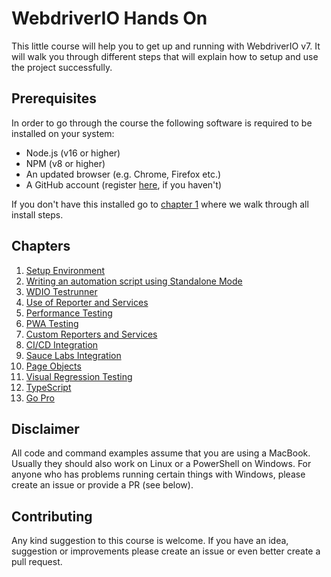 WebdriverIO Hands On
====================

This little course will help you to get up and running with WebdriverIO v7. It will walk you through different steps that will explain how to setup and use the project successfully.

## Prerequisites

In order to go through the course the following software is required to be installed on your system:

- Node.js (v16 or higher)
- NPM (v8 or higher)
- An updated browser (e.g. Chrome, Firefox etc.)
- A GitHub account (register [here](https://github.com/join), if you haven't)

If you don't have this installed go to [chapter 1](./chapter_01.md) where we walk through all install steps.

## Chapters

1. [Setup Environment](./chapter_01.md)
1. [Writing an automation script using Standalone Mode](./chapter_02.md)
1. [WDIO Testrunner](./chapter_03.md)
1. [Use of Reporter and Services](./chapter_04.md)
1. [Performance Testing](./chapter_05.md)
1. [PWA Testing](./chapter_06.md)
1. [Custom Reporters and Services](./chapter_07.md)
1. [CI/CD Integration](./chapter_08.md)
1. [Sauce Labs Integration](./chapter_09.md)
1. [Page Objects](./chapter_10.md)
1. [Visual Regression Testing](./chapter_11.md)
1. [TypeScript](./chapter_12.md)
1. [Go Pro](./chapter_13.md)

## Disclaimer

All code and command examples assume that you are using a MacBook. Usually they should also work on Linux or a PowerShell on Windows. For anyone who has problems running certain things with Windows, please create an issue or provide a PR (see below).

## Contributing

Any kind suggestion to this course is welcome. If you have an idea, suggestion or improvements please create an issue or even better create a pull request.
